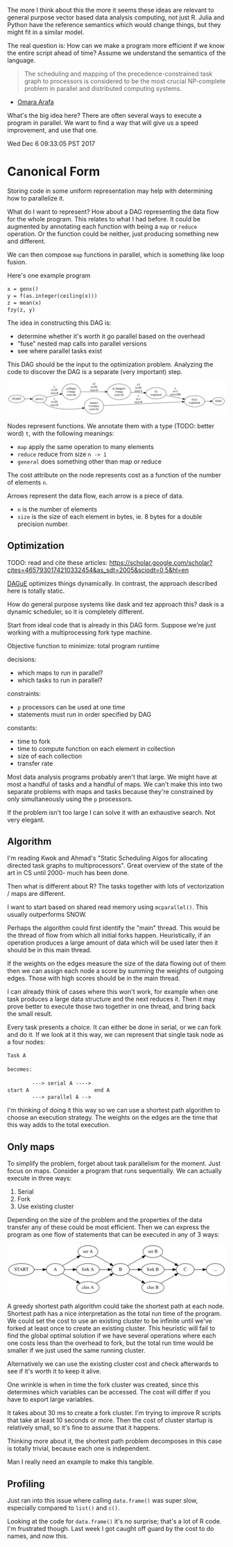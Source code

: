 The more I think about this the more it seems these ideas are relevant to
general purpose vector based data analysis computing, not just R.
Julia and Python have the reference semantics which would change things,
but they might fit in a similar model.

The real question is: How can we make a program more efficient if we know
the entire script ahead of time? Assume we understand the semantics of the
language.


> The scheduling and mapping of the precedence-constrained task graph to
> processors is considered to be the most crucial NP-complete problem in
> parallel and distributed computing systems.

- [Omara
  Arafa](http://www.sciencedirect.com/science/article/pii/S0743731509001804)

What's the big idea here? There are often several ways to execute a program
in parallel. We want to find a way that will give us a speed improvement,
and use that one.

Wed Dec  6 09:33:05 PST 2017

# Canonical Form

Storing code in some uniform representation may help with determining
how to parallelize it.

What do I want to represent? How about a DAG representing the data flow for
the whole program. This relates to what I had before. It could be augmented
by annotating each function with being a `map` or `reduce` operation. Or
the function could be neither, just producing something new and different.

We can then compose `map` functions in parallel, which is something like
loop fusion.

Here's one example program

```{R}
x = genx()
y = f(as.integer(ceiling(x)))
z = mean(x)
fzy(z, y)
```

The idea in constructing this DAG is:

- determine whether it's worth it go parallel based on the overhead
- "fuse" nested map calls into parallel versions
- see where parallel tasks exist

This DAG should be the input to the optimization problem. Analyzing the
code to discover the DAG is a separate (very important) step.

![](program.svg)

Nodes represent functions. We annotate them with a type (TODO: better word)
`t`, with the following meanings:

- `map` apply the same operation to many elements
- `reduce` reduce from size `n -> 1`
- `general` does something other than map or reduce

The cost attribute on the node represents cost as a function of the number
of elements `n`.

Arrows represent the data flow, each arrow is a piece of data.

- `n` is the number of elements
- `size` is the size of each element in bytes, ie. 8 bytes for a double
  precision number.


## Optimization

TODO: read and cite these articles:
https://scholar.google.com/scholar?cites=4657930174210332454&as_sdt=2005&sciodt=0,5&hl=en

[DAGuE](http://www.sciencedirect.com/science/article/pii/S0167819111001347)
optimizes things dynamically. In contrast, the approach described here is
totally static.

How do general purpose systems like dask and tez approach this?
dask is a dynamic scheduler, so it is completely different.

Start from ideal code that is already in this DAG form. Suppose we're just
working with a multiprocessing fork type machine.

Objective function to minimize: total program runtime

decisions:
- which maps to run in parallel?
- which tasks to run in parallel?

constraints: 
- `p` processors can be used at one time
- statements must run in order specified by DAG

constants:
- time to fork
- time to compute function on each element in collection
- size of each collection
- transfer rate


Most data analysis programs probably aren't that large. We might have at
most a handful of tasks and a handful of maps. We can't make this into two
separate problems with maps and tasks because they're constrained by only
simultaneously using the `p` processors.

If the problem isn't too large I can solve it with an exhaustive search.
Not very elegant.

## Algorithm

I'm reading Kwok and Ahmad's "Static Scheduling Algos for allocating
directed task graphs to multiprocessors". Great overview of the state of
the art in CS until 2000- much has been done.

Then what is different about R? The tasks together with lots of
vectorization / maps are different.

I want to start based on shared read memory using `mcparallel()`. This
usually outperforms SNOW.

Perhaps the algorithm could first identify the "main" thread. This would
be the thread of flow from which all initial forks happen. Heuristically,
if an operation produces a large amount of data which will be used later
then it should be in this main thread.

If the weights on the edges measure the size of the data flowing out of
them then we can assign each node a score by summing the weights of
outgoing edges. Those with high scores should be in the main thread.

I can already think of cases where this won't work, for example when one
task produces a large data structure and the next reduces it. Then it may
prove better to execute those two together in one thread, and bring back
the small result.

Every task presents a choice. It can either be done in serial, or we can
fork and do it. If we look at it this way, we can represent that single
task node as a four nodes:

```
Task A

becomes:

        ---> serial A ----> 
start A                     end A
        ---> parallel A -->
```

I'm thinking of doing it this way so we can use a shortest path algorithm
to choose an execution strategy. The weights on the edges are the time that
this way adds to the total execution.

## Only maps

To simplify the problem, forget about task parallelism for the moment. Just
focus on maps. Consider a program that runs sequentially. We can actually
execute in three ways:

1. Serial
2. Fork
3. Use existing cluster

Depending on the size of the problem and the properties of the data
transfer any of these could be most efficient. Then we can express the
program as one flow of statements that can be executed in any of 3 ways:

![](only_map.svg)

A greedy shortest path algorithm could take the shortest path at each
node. Shortest path has a nice interpretation as the total run time of the
program. We could set the cost to use an existing cluster to be
infinite until we've forked at least once to create an existing cluster.
This heuristic will fail to find the global optimal solution if we have
several operations where each one costs less than the overhead to fork, but
the total run time would be smaller if we just used the same running cluster.

Alternatively we can use the existing cluster cost and check afterwards to
see if it's worth it to keep it alive.

One wrinkle is when in time the fork cluster was created, since this
determines which variables can be accessed. The cost will differ
if you have to export large variables.

It takes about 30 ms to create a fork cluster. I'm trying to improve R scripts
that take at least 10 seconds or more. Then the cost of cluster startup is
relatively small, so it's fine to assume that it happens.

Thinking more about it, the shortest path problem decomposes in this case
is totally trivial, because each one is independent.

Man I really need an example to make this tangible.

## Profiling

Just ran into this issue where calling `data.frame()` was super slow,
especially compared to `list()` and `c()`.

Looking at the code for `data.frame()` it's no surprise; that's a lot of R
code. I'm frustrated though. Last week I got caught off guard by the cost
to do names, and now this.
